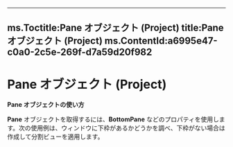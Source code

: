 
---
ms.Toctitle:Pane オブジェクト (Project)
title:Pane オブジェクト (Project)
ms.ContentId:a6995e47-c0a0-2c5e-269f-d7a59d20f982
---
# Pane オブジェクト (Project)





**Pane オブジェクトの使い方**



**Pane** オブジェクトを取得するには、**BottomPane** などのプロパティを使用します。次の使用例は、ウィンドウに下枠があるかどうかを調べ、下枠がない場合は作成して分割ビューを適用します。




